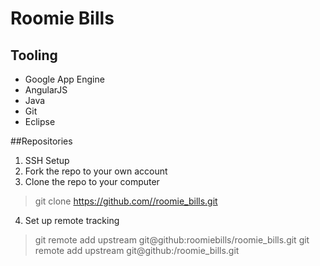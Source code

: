 # Roomie Bills
## Tooling
- Google App Engine
- AngularJS
- Java
- Git
- Eclipse

##Repositories
1. SSH Setup
2. Fork the repo to your own account
3. Clone the repo to your computer

> git clone https://github.com//roomie_bills.git

4. Set up remote tracking

 > git remote add upstream git@github:roomiebills/roomie_bills.git
 > git remote add upstream git@github:/roomie_bills.git
